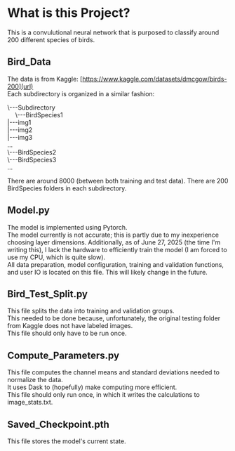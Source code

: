 # What is this Project?

This is a convulutional neural network that is purposed to classify around 200 different species of birds.

## Bird_Data

The data is from Kaggle: [https://www.kaggle.com/datasets/dmcgow/birds-200](url)  
Each subdirectory is organized in a similar fashion:

\\---Subdirectory  
&emsp; \\---BirdSpecies1  
        |---img1  
        |---img2  
        |---img3  
        ...  
    \\---BirdSpecies2  
    \\---BirdSpecies3  
    ...  

There are around 8000 (between both training and test data). There are 200 BirdSpecies folders in each subdirectory.

## Model.py

The model is implemented using Pytorch.  
The model currently is not accurate; this is partly due to my inexperience choosing layer dimensions. Additionally, as of June 27, 2025 (the time I'm writing this), I lack the hardware to efficiently train the model (I am forced to use my CPU, which is quite slow).  
All data preparation, model configuration, training and validation functions, and user IO is located on this file. This will likely change in the future.

## Bird_Test_Split.py

This file splits the data into training and validation groups.  
This needed to be done because, unfortunately, the original testing folder from Kaggle does not have labeled images.  
This file should only have to be run once.

## Compute_Parameters.py

This file computes the channel means and standard deviations needed to normalize the data.  
It uses Dask to (hopefully) make computing more efficient.  
This file should only run once, in which it writes the calculations to image_stats.txt.

## Saved_Checkpoint.pth

This file stores the model's current state.


